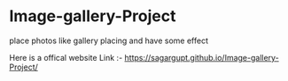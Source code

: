 # Image-gallery-Project
place photos like gallery placing and have some effect

Here is a  offical website Link :- https://sagargupt.github.io/Image-gallery-Project/
